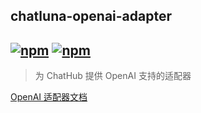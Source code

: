 ## chatluna-openai-adapter

## [![npm](https://img.shields.io/npm/v/koishi-plugin-chatluna-openai-adapter/next)](https://www.npmjs.com/package/koishi-plugin-chatluna-openai) [![npm](https://img.shields.io/npm/dm/koishi-plugin-chatluna-openai-adapter)](https://www.npmjs.com/package//koishi-plugin-chatluna-openai-adapter)

> 为 ChatHub 提供 OpenAI 支持的适配器

[OpenAI 适配器文档](https://chatluna.chat/guide/configure-model-platform/openai.html)
